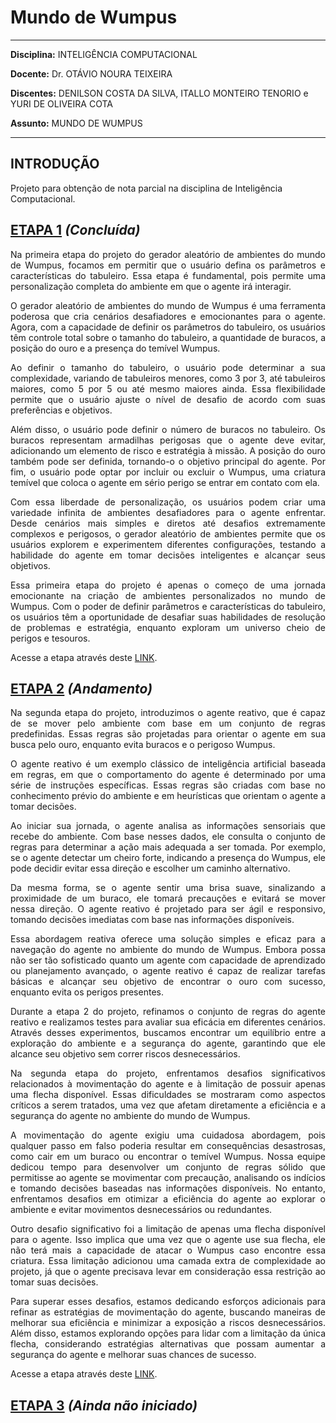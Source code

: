 # **Mundo de Wumpus**

---

**Disciplina:** INTELIGÊNCIA COMPUTACIONAL

**Docente:** Dr. OTÁVIO NOURA TEIXEIRA

**Discentes:** DENILSON COSTA DA SILVA, ITALLO MONTEIRO TENORIO e YURI DE OLIVEIRA COTA

**Assunto:** MUNDO DE WUMPUS

---

## **INTRODUÇÃO**

Projeto para obtenção de nota parcial na disciplina de Inteligência Computacional.

## **[ETAPA 1](https://github.com/cotabr/Mundo-de-Wumpus/blob/main/Etapa%201/README.md)** *(Concluída)*

<p ALIGN=justify> Na primeira etapa do projeto do gerador aleatório de ambientes do mundo de Wumpus, focamos em permitir que o usuário defina os parâmetros e características do tabuleiro. Essa etapa é fundamental, pois permite uma personalização completa do ambiente em que o agente irá interagir.</p>

<p ALIGN=justify> O gerador aleatório de ambientes do mundo de Wumpus é uma ferramenta poderosa que cria cenários desafiadores e emocionantes para o agente. Agora, com a capacidade de definir os parâmetros do tabuleiro, os usuários têm controle total sobre o tamanho do tabuleiro, a quantidade de buracos, a posição do ouro e a presença do temível Wumpus.</p>

<p ALIGN=justify> Ao definir o tamanho do tabuleiro, o usuário pode determinar a sua complexidade, variando de tabuleiros menores, como 3 por 3, até tabuleiros maiores, como 5 por 5 ou até mesmo maiores ainda. Essa flexibilidade permite que o usuário ajuste o nível de desafio de acordo com suas preferências e objetivos.</p>

<p ALIGN=justify> Além disso, o usuário pode definir o número de buracos no tabuleiro. Os buracos representam armadilhas perigosas que o agente deve evitar, adicionando um elemento de risco e estratégia à missão. A posição do ouro também pode ser definida, tornando-o o objetivo principal do agente. Por fim, o usuário pode optar por incluir ou excluir o Wumpus, uma criatura temível que coloca o agente em sério perigo se entrar em contato com ela.</p>

<p ALIGN=justify> Com essa liberdade de personalização, os usuários podem criar uma variedade infinita de ambientes desafiadores para o agente enfrentar. Desde cenários mais simples e diretos até desafios extremamente complexos e perigosos, o gerador aleatório de ambientes permite que os usuários explorem e experimentem diferentes configurações, testando a habilidade do agente em tomar decisões inteligentes e alcançar seus objetivos.</p>

<p ALIGN=justify> Essa primeira etapa do projeto é apenas o começo de uma jornada emocionante na criação de ambientes personalizados no mundo de Wumpus. Com o poder de definir parâmetros e características do tabuleiro, os usuários têm a oportunidade de desafiar suas habilidades de resolução de problemas e estratégia, enquanto exploram um universo cheio de perigos e tesouros.</p>

Acesse a etapa através deste [LINK](https://github.com/cotabr/Mundo-de-Wumpus/blob/main/Etapa%201/README.md).

## **[ETAPA 2](https://github.com/cotabr/Mundo-de-Wumpus/blob/main/Etapa%202/README.md)** *(Andamento)*

<p ALIGN=justify> Na segunda etapa do projeto, introduzimos o agente reativo, que é capaz de se mover pelo ambiente com base em um conjunto de regras predefinidas. Essas regras são projetadas para orientar o agente em sua busca pelo ouro, enquanto evita buracos e o perigoso Wumpus.</p>

<p ALIGN=justify> O agente reativo é um exemplo clássico de inteligência artificial baseada em regras, em que o comportamento do agente é determinado por uma série de instruções específicas. Essas regras são criadas com base no conhecimento prévio do ambiente e em heurísticas que orientam o agente a tomar decisões.</p>

<p ALIGN=justify> Ao iniciar sua jornada, o agente analisa as informações sensoriais que recebe do ambiente. Com base nesses dados, ele consulta o conjunto de regras para determinar a ação mais adequada a ser tomada. Por exemplo, se o agente detectar um cheiro forte, indicando a presença do Wumpus, ele pode decidir evitar essa direção e escolher um caminho alternativo.</p>

<p ALIGN=justify> Da mesma forma, se o agente sentir uma brisa suave, sinalizando a proximidade de um buraco, ele tomará precauções e evitará se mover nessa direção. O agente reativo é projetado para ser ágil e responsivo, tomando decisões imediatas com base nas informações disponíveis.</p>

<p ALIGN=justify> Essa abordagem reativa oferece uma solução simples e eficaz para a navegação do agente no ambiente do mundo de Wumpus. Embora possa não ser tão sofisticado quanto um agente com capacidade de aprendizado ou planejamento avançado, o agente reativo é capaz de realizar tarefas básicas e alcançar seu objetivo de encontrar o ouro com sucesso, enquanto evita os perigos presentes.</p>

<p ALIGN=justify> Durante a etapa 2 do projeto, refinamos o conjunto de regras do agente reativo e realizamos testes para avaliar sua eficácia em diferentes cenários. Através desses experimentos, buscamos encontrar um equilíbrio entre a exploração do ambiente e a segurança do agente, garantindo que ele alcance seu objetivo sem correr riscos desnecessários.</p>

<p ALIGN=justify> Na segunda etapa do projeto, enfrentamos desafios significativos relacionados à movimentação do agente e à limitação de possuir apenas uma flecha disponível. Essas dificuldades se mostraram como aspectos críticos a serem tratados, uma vez que afetam diretamente a eficiência e a segurança do agente no ambiente do mundo de Wumpus.</p>

<p ALIGN=justify> A movimentação do agente exigiu uma cuidadosa abordagem, pois qualquer passo em falso poderia resultar em consequências desastrosas, como cair em um buraco ou encontrar o temível Wumpus. Nossa equipe dedicou tempo para desenvolver um conjunto de regras sólido que permitisse ao agente se movimentar com precaução, analisando os indícios e tomando decisões baseadas nas informações disponíveis. No entanto, enfrentamos desafios em otimizar a eficiência do agente ao explorar o ambiente e evitar movimentos desnecessários ou redundantes.</p>

<p ALIGN=justify> Outro desafio significativo foi a limitação de apenas uma flecha disponível para o agente. Isso implica que uma vez que o agente use sua flecha, ele não terá mais a capacidade de atacar o Wumpus caso encontre essa criatura. Essa limitação adicionou uma camada extra de complexidade ao projeto, já que o agente precisava levar em consideração essa restrição ao tomar suas decisões.</p>

<p ALIGN=justify> Para superar esses desafios, estamos dedicando esforços adicionais para refinar as estratégias de movimentação do agente, buscando maneiras de melhorar sua eficiência e minimizar a exposição a riscos desnecessários. Além disso, estamos explorando opções para lidar com a limitação da única flecha, considerando estratégias alternativas que possam aumentar a segurança do agente e melhorar suas chances de sucesso.</p>

Acesse a etapa através deste [LINK](https://github.com/cotabr/Mundo-de-Wumpus/tree/main/Etapa%202).


## **[ETAPA 3](https://github.com/cotabr/Mundo-de-Wumpus/blob/main/Etapa%203/README.md)** *(Ainda não iniciado)*

